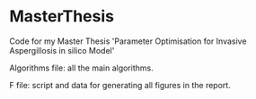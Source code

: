 # MasterThesis

Code for my Master Thesis 'Parameter Optimisation for Invasive Aspergillosis in silico Model'


Algorithms file: all the main algorithms.


F file: script and data for generating all figures in the report.
